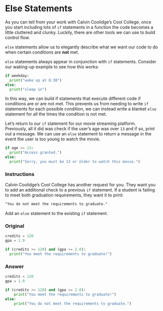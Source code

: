 # Else Statements

As you can tell from your work with Calvin Coolidge’s Cool College, once you start including lots of `if` statements in a function the code becomes a little cluttered and clunky. Luckily, there are other tools we can use to build control flow.

`else` statements allow us to elegantly describe what we want our code to do when certain conditions are **not** met.

`else` statements always appear in conjunction with `if` statements. Consider our waking-up example to see how this works:

```py
if weekday:
  print("wake up at 6:30")
else:
  print("sleep in")
```

In this way, we can build if statements that execute different code if conditions are or are not met. This prevents us from needing to write `if` statements for each possible condition, we can instead write a blanket `else` statement for all the times the condition is not met.

Let’s return to our `if` statement for our movie streaming platform. Previously, all it did was check if the user’s age was over `13` and if so, print out a message. We can use an `else` statement to return a message in the event the user is too young to watch the movie.

```py
if age >= 13:
  print("Access granted.")
else:
  print("Sorry, you must be 13 or older to watch this movie.")
```

### Instructions

Calvin Coolidge’s Cool College has another request for you. They want you to add an additional check to a previous `if` statement. If a student is failing to meet both graduation requirements, they want it to print:

```txt
"You do not meet the requirements to graduate."
```

Add an `else` statement to the existing `if` statement.

### Original

```py
credits = 120
gpa = 1.9

if (credits >= 120) and (gpa >= 2.0):
  print("You meet the requirements to graduate!")
```

### Answer

```py
credits = 120
gpa = 1.9

if (credits >= 120) and (gpa >= 2.0):
    print("You meet the requirements to graduate!")
else:
    print("You do not meet the requirements to graduate.")
```